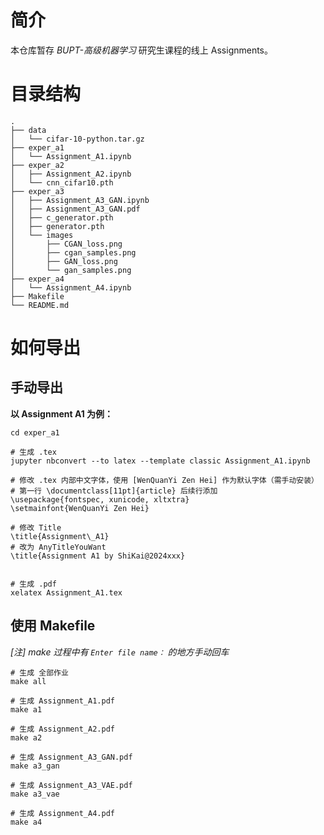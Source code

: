 # 简介

本仓库暂存 *BUPT-高级机器学习*  研究生课程的线上 Assignments。

# 目录结构

```shell
.
├── data
│   └── cifar-10-python.tar.gz
├── exper_a1
│   └── Assignment_A1.ipynb
├── exper_a2
│   ├── Assignment_A2.ipynb
│   └── cnn_cifar10.pth
├── exper_a3
│   ├── Assignment_A3_GAN.ipynb
│   ├── Assignment_A3_GAN.pdf
│   ├── c_generator.pth
│   ├── generator.pth
│   └── images
│       ├── CGAN_loss.png
│       ├── cgan_samples.png
│       ├── GAN_loss.png
│       └── gan_samples.png
├── exper_a4
│   └── Assignment_A4.ipynb
├── Makefile
└── README.md
```

# 如何导出

## 手动导出

**以 Assignment A1 为例：**
 
```shell
cd exper_a1

# 生成 .tex
jupyter nbconvert --to latex --template classic Assignment_A1.ipynb

# 修改 .tex 内部中文字体，使用 [WenQuanYi Zen Hei] 作为默认字体（需手动安装）
# 第一行 \documentclass[11pt]{article} 后续行添加
\usepackage{fontspec, xunicode, xltxtra}
\setmainfont{WenQuanYi Zen Hei}

# 修改 Title
\title{Assignment\_A1}
# 改为 AnyTitleYouWant
\title{Assignment A1 by ShiKai@2024xxx}


# 生成 .pdf
xelatex Assignment_A1.tex
```

## 使用 Makefile

*[注] make 过程中有 `Enter file name：` 的地方手动回车*

```shell
# 生成 全部作业
make all

# 生成 Assignment_A1.pdf
make a1

# 生成 Assignment_A2.pdf
make a2

# 生成 Assignment_A3_GAN.pdf
make a3_gan

# 生成 Assignment_A3_VAE.pdf
make a3_vae

# 生成 Assignment_A4.pdf
make a4
```


